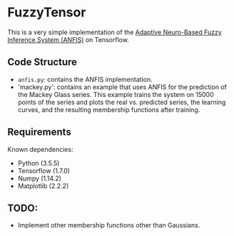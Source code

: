 # FuzzyTensor
This is a very simple implementation of the [Adaptive Neuro-Based Fuzzy Inference System (ANFIS)](https://www.dca.ufrn.br/~meneghet/FTP/anfis%2093.pdf) on Tensorflow.

## Code Structure

- `anfis.py`: contains the ANFIS implementation.
- 'mackey.py': contains an example that uses ANFIS for the prediction of the Mackey Glass series. This example trains the system on 15000 points of the series and plots the real vs. predicted series, the learning curves, and the resulting membership functions after training.

## Requirements
Known dependencies:
- Python (3.5.5)
- Tensorflow (1.7.0)
- Numpy (1.14.2)
- Matplotlib (2.2.2)

## TODO:
- Implement other membership functions other than Gaussians.
